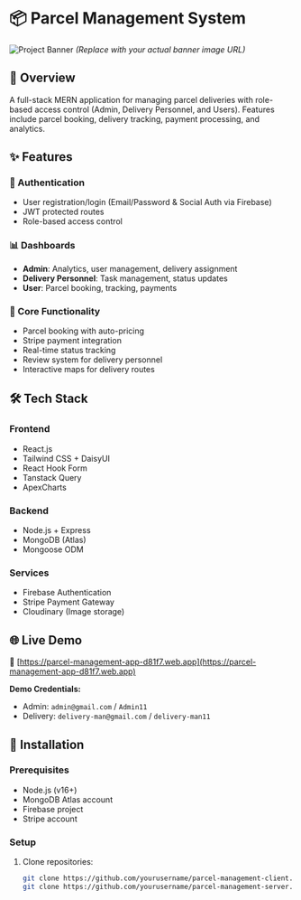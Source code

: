 # 📦 Parcel Management System

![Project Banner](https://via.placeholder.com/1200x600?text=Parcel+Management+System) 
*(Replace with your actual banner image URL)*

## 🚀 Overview
A full-stack MERN application for managing parcel deliveries with role-based access control (Admin, Delivery Personnel, and Users). Features include parcel booking, delivery tracking, payment processing, and analytics.

## ✨ Features

### 🔐 Authentication
- User registration/login (Email/Password & Social Auth via Firebase)
- JWT protected routes
- Role-based access control

### 📊 Dashboards
- **Admin**: Analytics, user management, delivery assignment
- **Delivery Personnel**: Task management, status updates
- **User**: Parcel booking, tracking, payments

### 💼 Core Functionality
- Parcel booking with auto-pricing
- Stripe payment integration
- Real-time status tracking
- Review system for delivery personnel
- Interactive maps for delivery routes

## 🛠 Tech Stack

### Frontend
- React.js
- Tailwind CSS + DaisyUI
- React Hook Form
- Tanstack Query
- ApexCharts

### Backend
- Node.js + Express
- MongoDB (Atlas)
- Mongoose ODM

### Services
- Firebase Authentication
- Stripe Payment Gateway
- Cloudinary (Image storage)

## 🌐 Live Demo

🔗 [https://parcel-management-app-d81f7.web.app](https://parcel-management-app-d81f7.web.app)

**Demo Credentials:**
- Admin: `admin@gmail.com` / `Admin11`
- Delivery: `delivery-man@gmail.com` / `delivery-man11`

## 🚀 Installation

### Prerequisites
- Node.js (v16+)
- MongoDB Atlas account
- Firebase project
- Stripe account

### Setup
1. Clone repositories:
   ```bash
   git clone https://github.com/yourusername/parcel-management-client.git
   git clone https://github.com/yourusername/parcel-management-server.git
